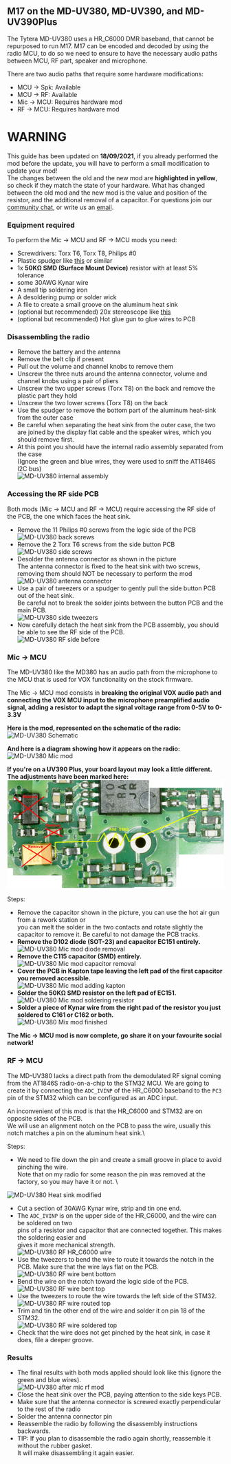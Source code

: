 ## M17 on the MD-UV380, MD-UV390, and MD-UV390Plus
The Tytera MD-UV380 uses a HR_C6000 DMR baseband, that cannot be repurposed to run M17.
M17 can be encoded and decoded by using the radio MCU, to do so we need to ensure to have the
necessary audio paths between MCU, RF part, speaker and microphone.

There are two audio paths that require some hardware modifications:
- MCU → Spk: Available
- MCU → RF: Available
- Mic → MCU: Requires hardware mod
- RF → MCU: Requires hardware mod

# __WARNING__
This guide has been updated on **18/09/2021**, if you already performed the mod before the update, you will have to perform a small modification to update your mod! \
The changes between the old and the new mod are **highlighted in yellow**, so check if they match the state of your hardware.
What has changed between the old mod and the new mod is the value and position of the resistor, and the additional removal of a capacitor.
For questions join our [community chat](get_in_touch.md), or write us an [email](https://openrtx.org/#/?id=the-openrtx-project).

### Equipment required
To perform the Mic → MCU and RF → MCU mods you need:
- Screwdrivers: Torx T6, Torx T8, Philips #0
- Plastic spudger like [this](https://it.aliexpress.com/item/32834353313.html) or similar
- 1x **50KΩ SMD (Surface Mount Device)** resistor with at least 5% tolerance
- some 30AWG Kynar wire
- A small tip soldering iron
- A desoldering pump or solder wick
- A file to create a small groove on the aluminum heat sink
- (optional but recommended) 20x stereoscope like [this](https://www.amazon.it/BRESSER-8852000-Stereomicroscopio-Bresser-Junior/dp/B001UJJGV4)
- (optional but recommended) Hot glue gun to glue wires to PCB

### Disassembling the radio
- Remove the battery and the antenna
- Remove the belt clip if present
- Pull out the volume and channel knobs to remove them
- Unscrew the three nuts around the antenna connector, volume and channel knobs using a pair of
  pliers
- Unscrew the two upper screws (Torx T8) on the back and remove the plastic part they hold
- Unscrew the two lower screws (Torx T8) on the back
- Use the spudger to remove the bottom part of the aluminum heat-sink from the outer case
- Be careful when separating the heat sink from the outer case, the two are joined by the display
  flat cable and the speaker wires, which you should remove first.
- At this point you should have the internal radio assembly separated from the case\
(Ignore the green and blue wires, they were used to sniff the AT1846S I2C bus)\
![MD-UV380 internal assembly](../_media/uv380_front_back.jpg)

### Accessing the RF side PCB
Both mods (Mic → MCU and RF → MCU) require accessing the RF side of the PCB, 
the one which faces the heat sink.

- Remove the 11 Philips #0 screws from the logic side of the PCB \
![MD-UV380 back screws](../_media/uv380_back_screws.jpg)
- Remove the 2 Torx T6 screws from the side button PCB \
![MD-UV380 side screws](../_media/uv380_side_screws.jpg)
- Desolder the antenna connector as shown in the picture \
The antenna connector is fixed to the heat sink with two screws,
removing them should NOT be necessary to perform the mod
![MD-UV380 antenna connector](../_media/uv380_antenna.jpg)
- Use a pair of tweezers or a spudger to gently pull the side button PCB out of the heat sink. \
Be careful not to break the solder joints between the button PCB and the main PCB. \
![MD-UV380 side tweezers](../_media/uv380_side_tweezers.jpg)
- Now carefully detach the heat sink from the PCB assembly, you should be able to see the RF side of
  the PCB. \
![MD-UV380 RF side before](../_media/uv380_rf_before.jpg)


### Mic → MCU
The MD-UV380 like the MD380 has an audio path from the microphone to the MCU that is used for VOX
functionality on the stock firmware.

The Mic → MCU mod consists in **breaking the original VOX audio path and connecting the VOX
MCU input to the microphone preamplified audio signal, adding a resistor to adapt the
signal voltage range from 0-5V to 0-3.3V**

**Here is the mod, represented on the schematic of the radio:** \
![MD-UV380 Schematic](../_media/audio_mod_schematic.svg)

**And here is a diagram showing how it appears on the radio:** \
![MD-UV380 Mic mod](../_media/uv380_mic_mod.jpg)

**If you're on a UV390 Plus, your board layout may look a little different. The adjustments have been marked here:** \
![MD-UV390Plus Mic mod](../_media/uv390plus_mic_mod.jpg)

Steps:
- Remove the capacitor shown in the picture, you can use the hot air gun from a rework station or \
  you can melt the solder in the two contacts and rotate slightly the capacitor to remove it.
  Be careful to not damage the PCB tracks.
- **Remove the D102 diode (SOT-23) and capacitor EC151 entirely.** \
![MD-UV380 Mic mod diode removal](../_media/uv380_mic_diode_remove.jpg)
- **Remove the C115 capacitor (SMD) entirely.** \
![MD-UV380 Mic mod capacitor removal](../_media/uv380_mic_cap_remove.jpg)
- **Cover the PCB in Kapton tape leaving the left pad of the first capacitor you removed accessible.** \
![MD-UV380 Mic mod adding kapton](../_media/uv380_mic_kapton.jpg)
- **Solder the 50KΩ SMD resistor on the left pad of EC151.** \
![MD-UV380 Mic mod soldering resistor](../_media/uv380_mic_resistor.jpg)
- **Solder a piece of Kynar wire from the right pad of the resistor you just soldered to C161 or C162 or both.** \
![MD-UV380 Mix mod finished](../_media/uv380_mic_wire.jpg)

**The Mic → MCU mod is now complete, go share it on your favourite social network!**

### RF → MCU
The MD-UV380 lacks a direct path from the demodulated RF signal coming from the AT1846S
radio-on-a-chip to the STM32 MCU.
We are going to create it by connecting the `ADC_IVINP` of the HR_C6000 baseband to the `PC3` pin
of the STM32 which can be configured as an ADC input.

An inconvenient of this mod is that the HR_C6000 and STM32 are on opposite sides of the PCB. \
We will use an alignment notch on the PCB to pass the wire, usually this notch matches a pin on the
aluminum heat sink.\

Steps:
- We need to file down the pin and create a small groove in place to avoid pinching the wire. \
Note that on my radio for some reason the pin was removed at the factory, so you may have it or not. \

![MD-UV380 Heat sink modified](../_media/uv380_heat_sink.jpg)
- Cut a section of 30AWG Kynar wire, strip and tin one end.
- The `ADC_IVINP` is on the upper side of the HR_C6000, and the wire can be soldered on two \
  pins of a resistor and capacitor that are connected together. This makes the soldering easier and \
  gives it more mechanical strength. \
![MD-UV380 RF HR_C6000 wire](../_media/uv380_rf_wire1.jpg)
- Use the tweezers to bend the wire to route it towards the notch in the PCB. 
  Make sure that the wire lays flat on the PCB. \
![MD-UV380 RF wire bent bottom](../_media/uv380_rf_wire2.jpg)
- Bend the wire on the notch toward the logic side of the PCB. \
![MD-UV380 RF wire bent top](../_media/uv380_rf_wire3.jpg)
- Use the tweezers to route the wire towards the left side of the STM32. \
![MD-UV380 RF wire routed top](../_media/uv380_rf_wire4.jpg)
- Trim and tin the other end of the wire and solder it on pin 18 of the STM32. \
![MD-UV380 RF wire soldered top](../_media/uv380_rf_wire5.jpg)
- Check that the wire does not get pinched by the heat sink, in case it does, file a deeper groove.

### Results
- The final results with both mods applied should look like this (ignore the green and blue wires).\
![MD-UV380 after mic rf mod](../_media/uv380_mod_after.jpg)
- Close the heat sink over the PCB, paying attention to the side keys PCB.
- Make sure that the antenna connector is screwed exactly perpendicular to the rest of the radio
- Solder the antenna connector pin
- Reassemble the radio by following the disassembly instructions backwards.
- TIP: If you plan to disassemble the radio again shortly, reassemble it without the rubber gasket.\
  It will make disassembling it again easier.
